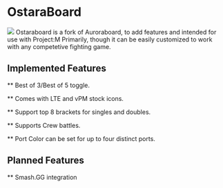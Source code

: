 # OstaraBoard
![](https://i.imgur.com/plDzvP2.png)
Ostaraboard is a fork of Auroraboard, to add features and intended for use with Project:M Primarily, though it can be easily customized to work with any competetive fighting game.
## Implemented Features

** Best of 3/Best of 5 toggle.

** Comes with LTE and vPM stock icons.

** Support top 8 brackets for singles and doubles.

** Supports Crew battles.

** Port Color can be set for up to four distinct ports.


## Planned Features

** Smash.GG integration
